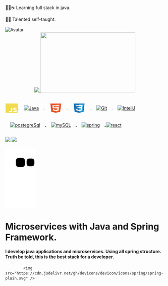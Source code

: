 
<div>



🧑‍🔬☕  Learning full stack in java.

🧑🔭  Talented self-taught.


<img align="center" alt="Avatar" height="200" width="200" src="https://camo.githubusercontent.com/932de7203822cd30c97c3738ea06eb3b41d580daf9f9efc2adb5a6f5d3e98c13/68747470733a2f2f717463696e666f746563682e636f6d2f696d616765732f7765622d646576656c6f706d656e742f636d732d776562736974652d646576656c6f706d656e742d736572766963652e676966">

</div>


  <div align="center">
  
  <a href="https://github.com/Gismii">
  <img height="150em" src="https://github-readme-stats.vercel.app/api?username=gismii&show_icons=true&theme=chartreuse-dark&include_all_commits=false&count_public="/ >
  <img height="190em" width="300em" src="https://github-readme-stats.vercel.app/api/top-langs/?username=gismii&show_layout=compact&langs_count=7&theme=chartreuse-dark" />

  </div>
  
  
 
 
 <div style="display: inline_block"><br>
  <img align="center" alt="Rafa-Js" height="30" width="40" src="https://raw.githubusercontent.com/devicons/devicon/master/icons/javascript/javascript-plain.svg" >
  <img align="center" alt="Java" height="40" width="40" src="https://cdn.jsdelivr.net/gh/devicons/devicon/icons/java/java-original-wordmark.svg"vspace="15" hspace="15">
  <img align="center" alt="Rafa-HTML" height="30" width="40" src="https://raw.githubusercontent.com/devicons/devicon/master/icons/html5/html5-original.svg"vspace="15" hspace="15">
  <img align="center" alt="Rafa-CSS" height="30" width="40" src="https://raw.githubusercontent.com/devicons/devicon/master/icons/css3/css3-original.svg"vspace="15" hspace="15">
  <img align="center" alt="Git" height="50" width="50" src="https://cdn.jsdelivr.net/gh/devicons/devicon/icons/git/git-original-wordmark.svg"vspace="15" hspace="15">
  <img align="center" alt="InteliJ" height="80" width="80" src="https://cdn.jsdelivr.net/gh/devicons/devicon/icons/intellij/intellij-original-wordmark.svg"vspace="15" hspace="15">
  <img align="center" alt="postegreSql" height="40" width="45" src="https://cdn.jsdelivr.net/gh/devicons/devicon/icons/postgresql/postgresql-plain-wordmark.svg"vspace="15" hspace="15">
  <img align="center" alt="mySQL" height="55" width="65" src="https://cdn.jsdelivr.net/gh/devicons/devicon/icons/mysql/mysql-original-wordmark.svg"vspace="15" hspace="15"> 
  <img align="center" alt="spring" height="55" width="65" src="https://cdn.jsdelivr.net/gh/devicons/devicon/icons/spring/spring-original-wordmark.svg"vspace="15" hspace="15">
  <img align="center" alt="react" height="45" width="50" src="https://cdn.jsdelivr.net/gh/devicons/devicon/icons/react/react-original-wordmark.svg">
  </div>
  
  
  
  
  <div> 
  

  <a href = "mailto:gisme.guimaraes@gmail.com"><img src="https://img.shields.io/badge/-Gmail-%23333?style=for-the-badge&logo=gmail&logoColor=white" target="_blank"></a>
  <a href="https://www.linkedin.com/in/gismi-guimar%C3%A3es-52216b169/" target="_blank"><img src="https://img.shields.io/badge/-LinkedIn-%230077B5?style=for-the-badge&logo=linkedin&logoColor=white" target="_blank"></a> 
 
  ![Snake animation](https://github.com/gismii/gismii/blob/output/github-contribution-grid-snake.svg)
 
</div>
  
  
  
  
  
  
  
  
 # Microservices with Java and Spring Framework.

#### I develop java applications and microservices. Using all spring structure. Truth be told, this is the best stack for a developer. 
  
  

  
            
            <img src="https://cdn.jsdelivr.net/gh/devicons/devicon/icons/spring/spring-plain.svg" />
          
  

  
  
  

  

  



